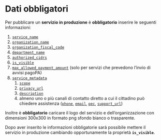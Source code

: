 # Dati obbligatori

Per pubblicare un **servizio in produzione** è **obbligatorio** inserire le seguenti informazioni:

1. [`service_name`](attributi.md#service\_name)
2. [`organization_name`](attributi.md#organization\_name)
3. [`organization_fiscal_code`](attributi.md#organization\_fiscal\_code)
4. [`department_name`](attributi.md#department\_name)
5. [`authorized_cidrs`](attributi.md#authorized\_cidrs)
6. [`is_visible`](attributi.md#is\_visible)
7. [`max_allowed_payment_amount`](attributi.md#max\_allowed\_payment\_amount) (solo per servizi che prevedono l’invio di avvisi pagoPA)
8. [`service_metadata`](service-metadata.md)
   1. [`scope`](service-metadata.md#scope)
   2. [`privacy_url`](service-metadata.md#privacy\_url)
   3. [`description`](service-metadata.md#description)
   4. almeno uno o più canali di contatto diretto a cui il cittadino può chiedere assistenza ([`phone`](service-metadata.md#phone), [`email`](service-metadata.md#email), [`pec`](service-metadata.md#pec), [`support_url`](service-metadata.md#support\_url))

Inoltre è **obbligatorio** caricare il logo del servizio e dell’organizzazione con dimensioni 300x300 in formato png sfondo bianco o trasparente.

Dopo aver inserito le informazioni obbligatorie sarà possibile mettere il servizio in produzione cambiando opportunamente la proprietà **`is_visible`**.
